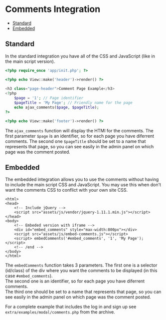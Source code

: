 # Comments Integration

- [Standard](#standard)
- [Embedded](#embedded)

## Standard

In the standard integration you have all of the CSS and JavaScript (like in the main script version).

```php
<?php require_once 'app/init.php'; ?>

<?php echo View::make('header')->render() ?>
    
<h3 class="page-header">Comment Page Example</h3>
<?php
    $page = '1'; // Page identifier
    $pageTitle = 'My Page'; // Friendly name for the page
    echo ajax_comments($page, $pageTitle); 
?>

<?php echo View::make('footer')->render() ?>
```

The `ajax_comments` function will display the HTMl for the comments. The first parameter `$page` is an identifier, so for each page you have diferrent comments. The second one `$pageTitle` should be set to a name that represents that page, so you can see easily in the admin panel on which page was the comment posted.

## Embedded

The embedded integration allows you to use the comments without having to include the main script CSS and JavaScript. You may use this when don't want the comments CSS to conflict with your own site CSS.

```markup
<html>
<head>
    <!-- Include jQuery -->
    <script src="assets/js/vendor/jquery-1.11.1.min.js"></script>
</head>
<body>
    <!-- Embeded version with iframe -->
    <div id="embed_comments" style="max-width:800px"></div>
    <script src="assets/js/embed-comments.js"></script>
    <script> embedComments('#embed_comments', '1', 'My Page'); </script>
    <!-- /end -->
</body>
</html>
```

The `embedComments` function takes 3 parameters. The first one is a selector (id/class) of the div where you want the comments to be displayed (in this case `#embed_comments`). <br>
The second one is an identifier, so for each page you have diferrent comments. <br>
The third one should be set to a name that represents that page, so you can see easily in the admin panel on which page was the comment posted.

For a complete example that includes the log in and sign up see `extra/examples/modal/comments.php` from the archive.
